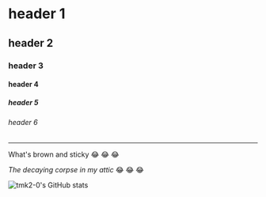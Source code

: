 # header 1

## header 2

### header 3

#### header 4

##### header 5

###### header 6

---

What's brown and sticky :joy: :joy: :joy:  

*The decaying corpse in my attic* :joy: :joy: :joy:


![tmk2-0's GitHub stats](https://github-readme-stats.vercel.app/api?username=tmk2-0&show_icons=true&theme=transparent)
